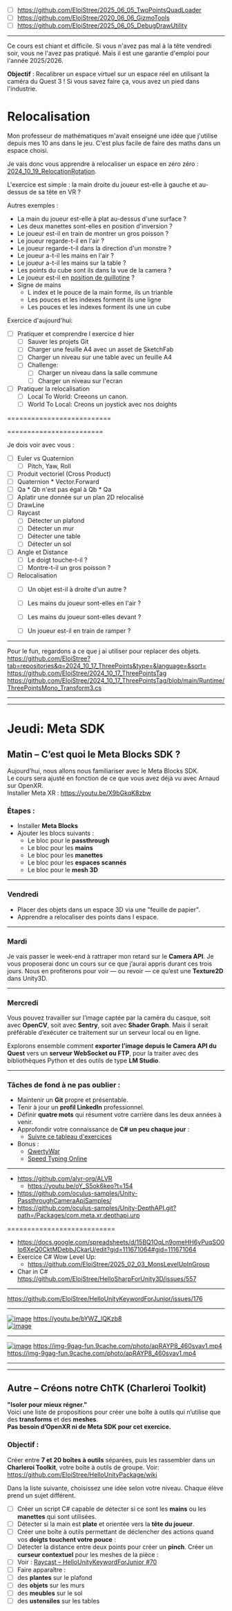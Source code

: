 - [ ] https://github.com/EloiStree/2025_06_05_TwoPointsQuadLoader
- [ ] https://github.com/EloiStree/2020_06_06_GizmoTools
- [ ] https://github.com/EloiStree/2025_06_05_DebugDrawUtility

--------------------


Ce cours est chiant et difficile. Si vous n'avez pas mal à la tête vendredi soir, vous ne l'avez pas pratiqué. Mais il est une garantie d'emploi pour l'année 2025/2026.

**Objectif** : Recalibrer un espace virtuel sur un espace réel en utilisant la caméra du Quest 3 ! Si vous savez faire ça, vous avez un pied dans l'industrie.

# Relocalisation

Mon professeur de mathématiques m'avait enseigné une idée que j'utilise depuis mes 10 ans dans le jeu. C'est plus facile de faire des maths dans un espace choisi.

Je vais donc vous apprendre à relocaliser un espace en zéro zéro : [2024_10_19_RelocationRotation](https://github.com/EloiStree/2024_10_19_RelocationRotation).

L'exercice est simple : la main droite du joueur est-elle à gauche et au-dessus de sa tête en VR ?

Autres exemples :
- La main du joueur est-elle à plat au-dessus d'une surface ?
- Les deux manettes sont-elles en position d'inversion ?
- Le joueur est-il en train de montrer un gros poisson ?
- Le joueur regarde-t-il en l'air ?
- Le joueur regarde-t-il dans la direction d'un monstre ?
- Le joueur a-t-il les mains en l'air ?
- Le joueur a-t-il les mains sur la table ?
- Les points du cube sont ils dans la vue de la camera ?
- Le joueur est-il en [position de guillotine](https://youtu.be/N8zkbl6mKXE?t=4) ?
- Signe de mains
  - L index et le pouce de la main forme, ils un trianble
  - Les pouces et les indexes forment ils une ligne
  - Les pouces et les indexes forment ils une un cube
 
Exercice d'aujourd'hui:
- [ ] Pratiquer et comprendre l exercice d hier
  - [ ] Sauver les projets Git
  - [ ] Charger une feuille A4 avec un asset de SketchFab
  - [ ] Charger un niveau sur une table avec un feuille A4
  - [ ] Challenge:
    - [ ] Charger un niveau dans la salle commune
    - [ ] Charger un niveau sur l'ecran
- [ ] Pratiquer la relocalisation
  - [ ] Local To World: Creeons un canon.
  - [ ] World To Local: Creons un joystick avec nos doights

==========================

========================

Je dois voir avec vous :
- [ ] Euler vs Quaternion
  - [ ] Pitch, Yaw, Roll
- [ ] Produit vectoriel (Cross Product)
- [ ] Quaternion * Vector.Forward
- [ ] Qa * Qb n'est pas égal à Qb * Qa
- [ ] Aplatir une donnée sur un plan 2D relocalisé
- [ ] DrawLine
- [ ] Raycast
  - [ ] Détecter un plafond
  - [ ] Détecter un mur
  - [ ] Détecter une table
  - [ ] Détecter un sol
- [ ] Angle et Distance
  - [ ] Le doigt touche-t-il ?
  - [ ] Montre-t-il un gros poisson ?
- [ ] Relocalisation
  - [ ] Un objet est-il à droite d'un autre ?
  - [ ] Les mains du joueur sont-elles en l'air ?
  - [ ] Les mains du joueur sont-elles devant ?
  - [ ] Un joueur est-il en train de ramper ?








--------------

Pour le fun, regardons a ce que j ai utiliser pour replacer des objets.
https://github.com/EloiStree?tab=repositories&q=2024_10_17_ThreePoints&type=&language=&sort=
https://github.com/EloiStree/2024_10_17_ThreePointsTag
https://github.com/EloiStree/2024_10_17_ThreePointsTag/blob/main/Runtime/ThreePointsMono_Transform3.cs

-------------------------------------

-------------------------------------

# Jeudi: Meta SDK

## Matin – C’est quoi le Meta Blocks SDK ?

Aujourd’hui, nous allons nous familiariser avec le Meta Blocks SDK.  
Le cours sera ajusté en fonction de ce que vous avez déjà vu avec Arnaud sur OpenXR.  
Installer Meta XR : https://youtu.be/X9bGkqK8zbw

### Étapes :

* Installer **Meta Blocks**
* Ajouter les blocs suivants :
  * Le bloc pour le **passthrough**
  * Le bloc pour les **mains**
  * Le bloc pour les **manettes**
  * Le bloc pour les **espaces scannés**
  * Le bloc pour le **mesh 3D**


---

###  Vendredi

- Placer des objets dans un espace 3D via une "feuille de papier".
- Apprendre a relocaliser des points dans l espace.

---

###  Mardi

Je vais passer le week-end à rattraper mon retard sur le **Camera API**.
Je vous proposerai donc un cours sur ce que j’aurai appris durant ces trois jours.
Nous en profiterons pour voir — ou revoir — ce qu’est une **Texture2D** dans Unity3D.

---

###  Mercredi

Vous pouvez travailler sur l’image captée par la caméra du casque,
soit avec **OpenCV**, soit avec **Sentry**, soit avec **Shader Graph**.
Mais il serait préférable d’exécuter ce traitement sur un serveur local ou en ligne.

Explorons ensemble comment **exporter l’image depuis le Camera API du Quest**
vers un **serveur WebSocket ou FTP**, pour la traiter avec des bibliothèques Python
et des outils de type **LM Studio**.





---

### Tâches de fond à ne pas oublier :

* Maintenir un **Git** propre et présentable.
* Tenir à jour un **profil LinkedIn** professionnel.
* Définir **quatre mots** qui résument votre carrière dans les deux années à venir.
* Approfondir votre connaissance de **C# un peu chaque jour** :
  * [Suivre ce tableau d'exercices](https://docs.google.com/spreadsheets/d/15BQ1OqLn9omeHH6yPuqSO0Ip6XeQ0CktMDebbJCkarU/edit?gid=111671064#gid=111671064)
* Bonus :
  * [QwertyWar](https://www.qwertywar.com)
  * [Speed Typing Online](https://www.speedtypingonline.com/typing-test)



------------
- https://github.com/alvr-org/ALVR
  - https://youtu.be/oY_S5ok6keo?t=154
- https://github.com/oculus-samples/Unity-PassthroughCameraApiSamples/
- https://github.com/oculus-samples/Unity-DepthAPI.git?path=/Packages/com.meta.xr.depthapi.urp

===========================
- https://docs.google.com/spreadsheets/d/15BQ1OqLn9omeHH6yPuqSO0Ip6XeQ0CktMDebbJCkarU/edit?gid=111671064#gid=111671064
- Exercice C# Wow Level Up:
  - https://github.com/EloiStree/2025_02_03_MonsLevelUpInGroup
- Char in C# https://github.com/EloiStree/HelloSharpForUnity3D/issues/557




-----------------

https://github.com/EloiStree/HelloUnityKeywordForJunior/issues/176


---------------
[![image](https://github.com/user-attachments/assets/bf1592af-738e-43a7-abce-24e7fd723ed9)](https://youtu.be/bYWZ_lQKzb8)
https://youtu.be/bYWZ_lQKzb8  
[![image](https://github.com/user-attachments/assets/8d657fd4-e1d1-4057-a685-a955f492668c)](https://www.linkedin.com/posts/christoph-spinger-280621190_ballee-gameon-metaquest3-ugcPost-7335641936856281088-Adyq?utm_source=share&utm_medium=member_desktop&rcm=ACoAAAbZXakBIv3dUUeyXBKfnq58XyNESFvicZo)  




------------

[![image](https://github.com/user-attachments/assets/6e25d9d5-096a-48cf-8234-6adbe5cae58a)](https://img-9gag-fun.9cache.com/photo/apRAYP8_460svav1.mp4)
https://img-9gag-fun.9cache.com/photo/apRAYP8_460svav1.mp4
https://img-9gag-fun.9cache.com/photo/apRAYP8_460svav1.mp4


-----------------------
-----------------------------

## Autre – Créons notre ChTK (Charleroi Toolkit)

**"Isoler pour mieux régner."**  
Voici une liste de propositions pour créer une boîte à outils qui n’utilise que des **transforms** et des **meshes**.  
**Pas besoin d’OpenXR ni de Meta SDK pour cet exercice.**    

### Objectif :

Créer entre **7 et 20 boîtes à outils** séparées, puis les rassembler dans un **Charleroi Toolkit**, votre boîte à outils de groupe.
Voir: https://github.com/EloiStree/HelloUnityPackage/wiki  

Dans la liste suivante, choisissez une idée selon votre niveau. Chaque élève prend un sujet différent.

- [ ] Créer un script C# capable de détecter si ce sont les **mains** ou les **manettes** qui sont utilisées.
- [ ]  Détecter si la main est **plate** et orientée vers la **tête du joueur**.
- [ ]  Créer une boîte à outils permettant de déclencher des actions quand vos **doigts touchent votre pouce** :
  - [ ]  Détecter la distance entre deux points pour créer un **pinch**.
Créer un **curseur contextuel** pour les meshes de la pièce :
- [ ]  Voir : [Raycast – HelloUnityKeywordForJunior #70](https://github.com/EloiStree/HelloUnityKeywordForJunior/issues/70)
- [ ]  Faire apparaître :
  - [ ]  des **plantes** sur le plafond
  - [ ]  des **objets** sur les murs
  - [ ]  des **meubles** sur le sol
  - [ ]  des **ustensiles** sur les tables
